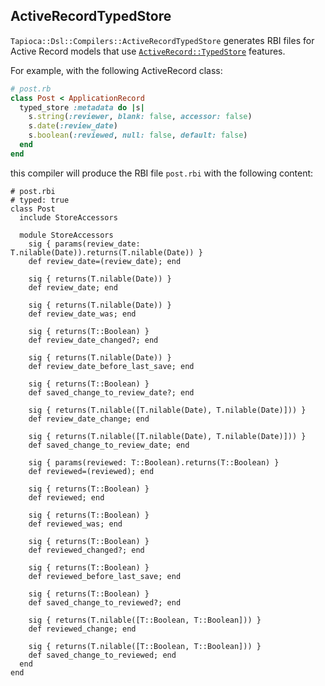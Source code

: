 ## ActiveRecordTypedStore

`Tapioca::Dsl::Compilers::ActiveRecordTypedStore` generates RBI files for Active Record models that use
[`ActiveRecord::TypedStore`](https://github.com/byroot/activerecord-typedstore) features.

For example, with the following ActiveRecord class:

~~~rb
# post.rb
class Post < ApplicationRecord
  typed_store :metadata do |s|
    s.string(:reviewer, blank: false, accessor: false)
    s.date(:review_date)
    s.boolean(:reviewed, null: false, default: false)
  end
end
~~~

this compiler will produce the RBI file `post.rbi` with the following content:

~~~rbi
# post.rbi
# typed: true
class Post
  include StoreAccessors

  module StoreAccessors
    sig { params(review_date: T.nilable(Date)).returns(T.nilable(Date)) }
    def review_date=(review_date); end

    sig { returns(T.nilable(Date)) }
    def review_date; end

    sig { returns(T.nilable(Date)) }
    def review_date_was; end

    sig { returns(T::Boolean) }
    def review_date_changed?; end

    sig { returns(T.nilable(Date)) }
    def review_date_before_last_save; end

    sig { returns(T::Boolean) }
    def saved_change_to_review_date?; end

    sig { returns(T.nilable([T.nilable(Date), T.nilable(Date)])) }
    def review_date_change; end

    sig { returns(T.nilable([T.nilable(Date), T.nilable(Date)])) }
    def saved_change_to_review_date; end

    sig { params(reviewed: T::Boolean).returns(T::Boolean) }
    def reviewed=(reviewed); end

    sig { returns(T::Boolean) }
    def reviewed; end

    sig { returns(T::Boolean) }
    def reviewed_was; end

    sig { returns(T::Boolean) }
    def reviewed_changed?; end

    sig { returns(T::Boolean) }
    def reviewed_before_last_save; end

    sig { returns(T::Boolean) }
    def saved_change_to_reviewed?; end

    sig { returns(T.nilable([T::Boolean, T::Boolean])) }
    def reviewed_change; end

    sig { returns(T.nilable([T::Boolean, T::Boolean])) }
    def saved_change_to_reviewed; end
  end
end
~~~
